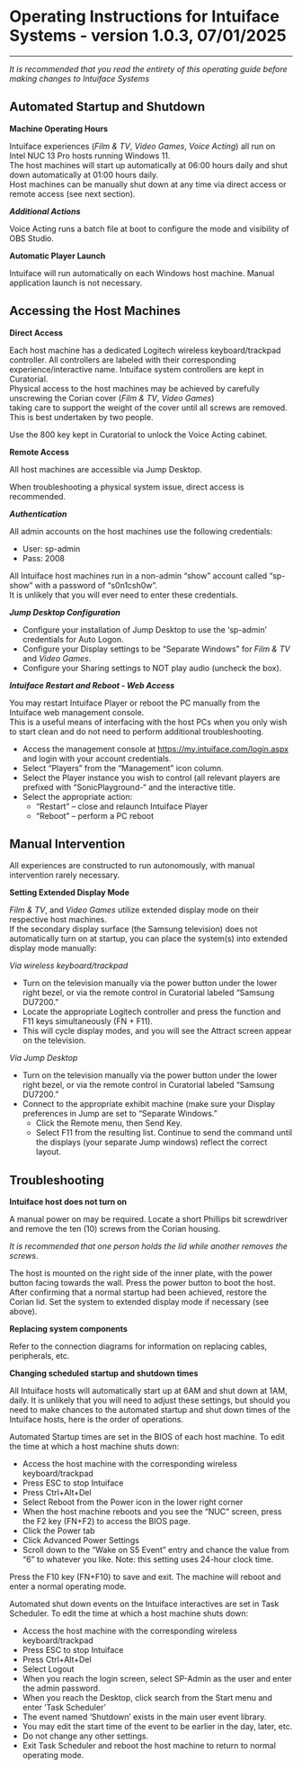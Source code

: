# Operating Instructions for Intuiface Systems - version 1.0.3, 07/01/2025
---
_It is recommended that you read the entirety of this operating guide before making changes to Intuiface Systems_

## Automated Startup and Shutdown

__Machine Operating Hours__

Intuiface experiences (_Film & TV_, _Video Games_, _Voice Acting_) all run on Intel NUC 13 Pro hosts running Windows 11.   
The host machines will start up automatically at 06:00 hours daily and shut down automatically at 01:00 hours daily.   
Host machines can be manually shut down at any time via direct access or remote access (see next section).

___Additional Actions___

Voice Acting runs a batch file at boot to configure the mode and visibility of OBS Studio.

__Automatic Player Launch__

Intuiface will run automatically on each Windows host machine. Manual application launch is not necessary.

## Accessing the Host Machines

__Direct Access__

Each host machine has a dedicated Logitech wireless keyboard/trackpad controller. All controllers are labeled with their corresponding experience/interactive name. Intuiface system controllers are kept in Curatorial.    
Physical access to the host machines may be achieved by carefully unscrewing the Corian cover (_Film & TV_, _Video Games_)  
taking care to support the weight of the cover until all screws are removed. This is best undertaken by two people.  

Use the 800 key kept in Curatorial to unlock the Voice Acting cabinet.

__Remote Access__

All host machines are accessible via Jump Desktop.  

When troubleshooting a physical system issue, direct access is recommended.

___Authentication___

All admin accounts on the host machines use the following credentials:  
- User: sp-admin
- Pass: 2008

All Intuiface host machines run in a non-admin “show” account called “sp-show” with a password of “s0n1csh0w”.  
It is unlikely that you will ever need to enter these credentials.

___Jump Desktop Configuration___

- Configure your installation of Jump Desktop to use the ‘sp-admin’ credentials for Auto Logon.
- Configure your Display settings to be “Separate Windows” for _Film & TV_ and _Video Games_.
- Configure your Sharing settings to NOT play audio (uncheck the box).

___Intuiface Restart and Reboot - Web Access___

You may restart Intuiface Player or reboot the PC manually from the Intuiface web management console.   
This is a useful means of interfacing with the host PCs when you only wish to start clean and do not need to perform additional troubleshooting.

- Access the management console at https://my.intuiface.com/login.aspx and login with your account credentials.
- Select “Players” from the “Management” icon column.
- Select the Player instance you wish to control (all relevant players are prefixed with “SonicPlayground-“ and the interactive title.
- Select the appropriate action:
  - “Restart” – close and relaunch Intuiface Player
  - “Reboot” – perform a PC reboot

## Manual Intervention

All experiences are constructed to run autonomously, with manual intervention rarely necessary. 

__Setting Extended Display Mode__

_Film & TV_, and _Video Games_ utilize extended display mode on their respective host machines.   
If the secondary display surface (the Samsung television) does not automatically turn on at startup, you can place the system(s) into extended display mode manually:

_Via wireless keyboard/trackpad_
- Turn on the television manually via the power button under the lower right bezel, or via the remote control in Curatorial labeled “Samsung DU7200.” 
- Locate the appropriate Logitech controller and press the function and F11 keys simultaneously (FN + F11). 
- This will cycle display modes, and you will see the Attract screen appear on the television.

_Via Jump Desktop_
- Turn on the television manually via the power button under the lower right bezel, or via the remote control in Curatorial labeled “Samsung DU7200.”
- Connect to the appropriate exhibit machine (make sure your Display preferences in Jump are set to “Separate Windows.”
  - Click the Remote menu, then Send Key.
  - Select F11 from the resulting list. Continue to send the command until the displays (your separate Jump windows) reflect the correct layout.
 
## Troubleshooting

__Intuiface host does not turn on__

A manual power on may be required. Locate a short Phillips bit screwdriver and remove the ten (10) screws from the Corian housing.   

_It is recommended that one person holds the lid while another removes the screws_.

The host is mounted on the right side of the inner plate, with the power button facing towards the wall. Press the power button to boot the host. After confirming that a normal startup had been achieved, restore the Corian lid. Set the system to extended display mode if necessary (see above).

__Replacing system components__

Refer to the connection diagrams for information on replacing cables, peripherals, etc.

__Changing scheduled startup and shutdown times__

All Intuiface hosts will automatically start up at 6AM and shut down at 1AM, daily. It is unlikely that you will need to adjust these settings, but should you need to make chances to the automated startup and shut down times of the Intuiface hosts, here is the order of operations.  

Automated Startup times are set in the BIOS of each host machine. To edit the time at which a host machine shuts down:  

- Access the host machine with the corresponding wireless keyboard/trackpad
- Press ESC to stop Intuiface
- Press Ctrl+Alt+Del
- Select Reboot from the Power icon in the lower right corner
- When the host machine reboots and you see the “NUC” screen, press the F2 key (FN+F2) to access the BIOS page.
- Click the Power tab
- Click Advanced Power Settings
- Scroll down to the “Wake on S5 Event” entry and chance the value from “6” to whatever you like. Note: this setting uses 24-hour clock time.  

Press the F10 key (FN+F10) to save and exit. The machine will reboot and enter a normal operating mode.  

Automated shut down events on the Intuiface interactives are set in Task Scheduler. To edit the time at which a host machine shuts down:  

- Access the host machine with the corresponding wireless keyboard/trackpad
- Press ESC to stop Intuiface
- Press Ctrl+Alt+Del
- Select Logout
- When you reach the login screen, select SP-Admin as the user and enter the admin password.
- When you reach the Desktop, click search from the Start menu and enter ‘Task Scheduler’
- The event named ‘Shutdown’ exists in the main user event library.
- You may edit the start time of the event to be earlier in the day, later, etc. 
- Do not change any other settings.
- Exit Task Scheduler and reboot the host machine to return to normal operating mode.







